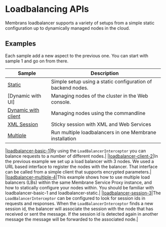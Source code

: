 # Loadbalancing APIs

Membrans loadbalancer supports a variety of setups from a simple static configuration up to dynamically managed nodes in the cloud.

## Examples

Each sample add a new aspect to the previous one. You can start with sample 1 and go on from there.

|Sample|Description|
|---|---|
|[Static](1-static)|Simple setup using a static configuration of backend nodes.|
|[Dynamic with UI]|Managing nodes of the cluster in the Web console.|
|[Dynamic with client]()|Managing nodes using the commandline|
|[XML Session](4-xml-session)|Sticky session with XML and Web Services|
|[Multiple](5-multiple)|Run multiple loadbalancers in one Membrane installation|

|[loadbalancer-basic-1](https://github.com/membrane/service-proxy/tree/master/distribution/examples/loadbalancer-basic-1)|By using the `LoadBalancerInterceptor` you can balance requests to a number of different nodes.|
|[loadbalancer-client-2](https://github.com/membrane/service-proxy/tree/master/distribution/examples/loadbalancer-client-2)|In the previous example we set up a load balancer with 3 nodes. We used a URL based interface to register the nodes with the balancer. That interface can be called from a simple client that supports encrypted parameters.|
|[loadbalancer-multiple-4](https://github.com/membrane/service-proxy/tree/master/distribution/examples/loadbalancer-multiple-4)|This example shows how to use multiple load balancers (LBs) within the same Membrane Service Proxy instance, and how to statically configure your nodes within. You should be familiar with loadbalancer-basic-1 and loadbalancer-static.|
|[loadbalancer-session-3](https://github.com/membrane/service-proxy/tree/master/distribution/examples/loadbalancer-session-3)|The `LoadBalancerInterceptor` can be configured to look for session ids in requests and responses. When the `LoadBalancerInterceptor` finds a new session id, the balancer will associate the session with the node that has received or sent the message. If the session id is detected again in another message the message will be forwarded to the associated node.|

